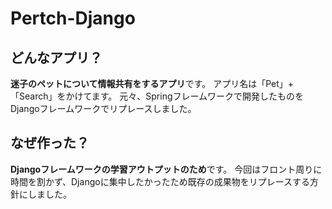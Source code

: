 # Pertch-Django

## どんなアプリ？
**迷子のペットについて情報共有をするアプリ**です。
アプリ名は「Pet」+「Search」をかけてます。
元々、Springフレームワークで開発したものをDjangoフレームワークでリプレースしました。

## なぜ作った？
**Djangoフレームワークの学習アウトプットのため**です。
今回はフロント周りに時間を割かず、Djangoに集中したかったため既存の成果物をリプレースする方針にしました。
